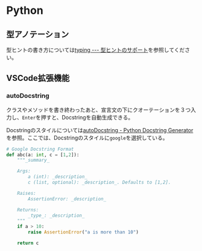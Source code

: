 # Python

## 型アノテーション

型ヒントの書き方については[typing --- 型ヒントのサポート](https://docs.python.org/ja/3/library/typing.html#module-contents)を参照してください。

## VSCode拡張機能

### autoDocstring

クラスやメソッドを書き終わったあと、宣言文の下にクオーテーションを３つ入力し、`Enter`を押すと、Docstringを自動生成できる。

Docstringのスタイルについては[autoDocstring - Python Docstring Generator](https://marketplace.visualstudio.com/items?itemName=njpwerner.autodocstring#:~:text=and%20parameter%20types-,Docstring%20Formats,-To%20turn%20off)を参照。ここでは、Docstringのスタイルに`google`を選択している。

```python
# Google Docstring Format
def abc(a: int, c = [1,2]):
    """_summary_

    Args:
        a (int): _description_
        c (list, optional): _description_. Defaults to [1,2].

    Raises:
        AssertionError: _description_

    Returns:
        _type_: _description_
    """
    if a > 10:
        raise AssertionError("a is more than 10")

    return c
```
